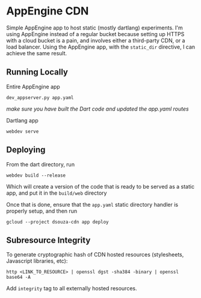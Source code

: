 # AppEngine CDN
Simple AppEngine app to host static (mostly dartlang) experiments. I'm using AppEngine instead of a regular bucket because setting up HTTPS with a cloud bucket is a pain, and involves either a third-party CDN, or a load balancer. Using the AppEngine app, with the `static_dir` directive, I can achieve the same result.

## Running Locally
Entire AppEngine app
```
dev_appserver.py app.yaml
```
*make sure you have built the Dart code and updated the app.yaml routes*

Dartlang app
```
webdev serve
```

## Deploying
From the dart directory, run
```
webdev build --release
```
Which will create a version of the code that is ready to be served as a static app, and put it in the `build/web` directory

Once that is done, ensure that the `app.yaml` static directory handler is properly setup, and then run
```
gcloud --project dsouza-cdn app deploy
```

## Subresource Integrity
To generate cryptographic hash of CDN hosted resources (stylesheets, Javascript libraries, etc):
```
http <LINK_TO_RESOURCE> | openssl dgst -sha384 -binary | openssl base64 -A
```

Add `integrity` tag to all externally hosted resources.
